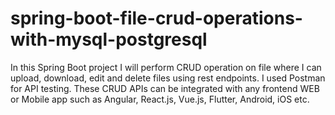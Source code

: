 # spring-boot-file-crud-operations-with-mysql-postgresql
In this Spring Boot project I will perform CRUD operation on file where I can upload, download, edit and delete files using rest endpoints. I used Postman for API testing. These CRUD APIs can be integrated with any frontend WEB or Mobile app such as Angular, React.js, Vue.js, Flutter, Android, iOS etc. 
